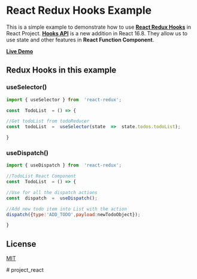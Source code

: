 # React Redux Hooks Example

This is a simple example to demonstrate how to use **[React Redux Hooks](https://react-redux.js.org/next/api/hooks#hooks)** in React Project. **[Hooks API](https://reactjs.org/docs/hooks-intro.html)** is a new addition in React 16.8. They allow us to use state and other features in **React Function Component**.

**[Live Demo](https://redux-hooks-example.netlify.com/)**

## Redux Hooks in this example
### useSelector()
```javascript
import { useSelector } from  'react-redux';

const  TodoList  = () => {

//Get todoList from todoReducer
const  todoList  =  useSelector(state  =>  state.todos.todoList);

}
```
### useDispatch()
```javascript
import { useDispatch } from  'react-redux';

//TodoList React Component
const  TodoList  = () => {

//Use for all the dispatch actions
const  dispatch  =  useDispatch();

//Add new todo item into List with the action
dispatch({type:'ADD_TODO',payload:newTodoObject});

}
```
## License
[MIT](https://github.com/microsoft/vscode-test/blob/master/LICENSE)



#   p r o j e c t _ r e a c t  
 